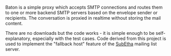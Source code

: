 Baton is a simple proxy which accepts SMTP connections and routes them to one or more backend SMTP servers based on the envelope sender or recipients.  The conversation is proxied in realtime without storing the mail content.

There are no downloads but the code works - it is simple enough to be self-explanatory, especially with the test cases.  Code derived from this project is used to implement the "fallback host" feature of the [SubEtha](http://code.google.com/p/subetha/) mailing list server.